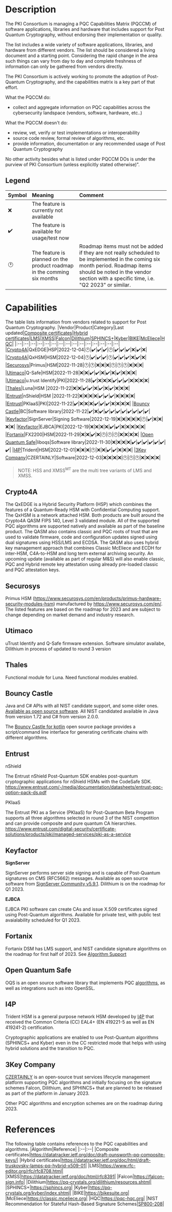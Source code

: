 # Description
 
The PKI Consortium is managing a PQC Capabilities Matrix (PQCCM) of software applications, libraries and hardware that includes support for 
Post Quantum Cryptography, without endorsing their implementation or quality.

The list includes a wide variety of software applications, libraries, and hardware from different vendors. 
The list should be considered a living document and a starting point. Considering the rapid change in the area such things can vary from day to day and complete freshness of information can only be gathered from vendors directly. 

The PKI Consortium is actively working to promote the adoption of Post-Quantum Cryptography, and the capabilities matrix is a key part of that effort.

What the PQCCM do:
* collect and aggregate information on PQC capabilities across the cybersecurity landspace (vendors, software, hardware, etc..)

What the PQCCM doesn't do:
* review, vet, verify or test implementations or interoperability
* source code review, formal review of algorithms, etc.
* provide information, documentation or any recommended usage of Post Quantum Cryptography

No other activity besides what is listed under PQCCM DOs is under the purview of PKI Consortium (unless explicitly stated otherwise)".

## Legend

|Symbol|Meaning|Comment|
|:--|:--|:--|
|:x:|The feature is currently not available||
|:heavy_check_mark:|The feature is available for usage/test now||
|:clock1:|The feature is planned on the product roadmap in the comming six months|Roadmap items must not be added if they are not really scheduled to be implemented in the coming six month period. Roadmap items should be noted in the vendor section with a specific time, i.e. "Q2 2023" or similar.|

# Capabilities
	
The table lists information from vendors related to support for Post Quantum Cryptography.
|Vendor|Product|Category|Last updated|[Composite certificates](#A)|[Hybrid certificates](#B)|[LMS](#C)|[XMSS](#D)|[Falcon](#E)|[Dilithium](#F)|[SPHINCS+](#G)|[Kyber](#H)|[BIKE](#I)|[McEliece](#J)|[HQC](#K)|
|:--|:--|:--|:--|:--|:--|:--|:--|:--|:--|:--|:--|:--|:--|:--|
|[Crypto4A](#Crypto4A)|QxEDGE|HSP|2022-12-04|:clock1:|:heavy_check_mark:|:heavy_check_mark:|:heavy_check_mark:|:clock1:|:heavy_check_mark:|:heavy_check_mark:|:heavy_check_mark:|:x:|:heavy_check_mark:|:x:|
|[Crypto4A](#Crypto4A)|QxHSM|HSM|2022-12-04|:clock1:|:heavy_check_mark:|:heavy_check_mark:|:heavy_check_mark:|:clock1:|:heavy_check_mark:|:heavy_check_mark:|:heavy_check_mark:|:x:|:heavy_check_mark:|:x:|
|[Securosys](#securosys)|Primus|HSM|2022-11-28|:clock1:|:clock1:|:x:|:x:|:x:|:clock1:|:clock1:|:clock1:|:x:|:x:|:x:|
|[Utimaco](#utimaco)|Q-Safe|HSM|2022-11-28|:x:|:x:|:heavy_check_mark:|:heavy_check_mark:|:x:|:heavy_check_mark:|:x:|:heavy_check_mark:|:x:|:x:|:x:|
|[Utimaco](#utimaco)|u.trust Identify|PKI|2022-11-28|:heavy_check_mark:|:x:|:x:|:x:|:heavy_check_mark:|:heavy_check_mark:|:heavy_check_mark:|:x:|:x:|:x:|:x:|
|[Thales](#thales)|Luna|HSM |2022-11-22|:x:|:x:|:heavy_check_mark:|:heavy_check_mark:|:x:|:heavy_check_mark:|:x:|:heavy_check_mark:|:x:|:x:|:x:|
|[Entrust](#entrust)|nShield|HSM |2022-11-22|:x:|:x:|:x:|:x:|:heavy_check_mark:|:heavy_check_mark:|:heavy_check_mark:|:x:|:x:|:x:|:x:|
|[Entrust](#entrust)|PKIaaS|PKI|2022-11-22|:heavy_check_mark:|:x:|:x:|:x:|:heavy_check_mark:|:heavy_check_mark:|:heavy_check_mark:|:x:|:x:|:x:|:x:|
|[Bouncy Castle](#bouncy-castle)|BC|Software library|2022-11-22|:heavy_check_mark:|:x:|:heavy_check_mark:|:heavy_check_mark:|:heavy_check_mark:|:heavy_check_mark:|:heavy_check_mark:|:heavy_check_mark:|:heavy_check_mark:|:heavy_check_mark:|:heavy_check_mark:|
|[Keyfactor](#keyfactor)|SignServer|Signing Software|2022-12-19|:x:|:x:|:x:|:x:|:x:|:clock1:|:heavy_check_mark:|:x:|:x:|:x:|:x:|
|[Keyfactor](#keyfactor)|EJBCA|PKI|2022-12-19|:x:|:x:|:x:|:x:|:heavy_check_mark:|:heavy_check_mark:|:x:|:x:|:x:|:x:|:x:|
|[Fortanix](#fortanix)|FX2200|HSM|2022-11-29|:x:|:x:|:heavy_check_mark:|:x:|:clock1:|:clock1:|:clock1:|:x:|:x:|:x:|:x:|
|[Open Quantum Safe](#open-quantum-safe)|liboqs|Software library|2022-11-30|:x:|:x:|:x:|:x:|:heavy_check_mark:|:heavy_check_mark:|:heavy_check_mark:|:heavy_check_mark:|:heavy_check_mark:|:heavy_check_mark:|:heavy_check_mark:|
|[I4P](#i4p)|Trident|HSM|2022-12-01|:x:|:x:|:x:|:clock1:|:x:|:x:|:heavy_check_mark:|:heavy_check_mark:|:x:|:x:|:x:|
|[3Key Company](#3key-company)|CZERTAINLY|Software|2022-12-03|:x:|:x:|:x:|:x:|:clock1:|:clock1:|:clock1:|:x:|:x:|:x:|:x:|

> NOTE: HSS and XMSS<sup>MT</sup> are the multi tree variants of LMS and XMSS.

## Crypto4A

The QxEDGE is a Hybrid Security Platform (HSP) which combines the features of a Quantum-Ready HSM with Confidential Computing support. The QxHSM is a network attached HSM. Both products are built around the Crypto4A QASM FIPS 140, Level 3 validated module. All of the supported PQC algorithms are supported natively and available as part of the baseline product. The QASM also contains classic and PQC roots of trust that are used to validate firmware, code and configuration updates signed using dual signatures using HSS/LMS and ECDSA. The QASM also uses hybrid key management approach that combines Classic McEliece and ECDH for inter-HSM, C4A-to-HSM and long term external archiving security. An upcoming update (available as part of regular M&S) will also enable classic, PQC and Hybrid remote key attestation using already pre-loaded classic and PQC attestation keys.

## Securosys

Primus HSM (https://www.securosys.com/en/products/primus-hardware-security-modules-hsm) manufactured by https://www.securosys.com/en/. The listed features are based on the roadmap for 2023 and are subject to change depending on market demand and industry research.

## Utimaco

uTrust Identify and Q-Safe firmware extension. Software simulator availabe, Dilithium in process of updated to round 3 version

## Thales

Functional module for Luna. Need functional modules enabled.

## Bouncy Castle
Java and C# APIs with all NIST candidate support, and some older ones. [Available as open source software](https://www.bouncycastle.org/). All NIST candidated available in Java from version 1.72 and C# from version 2.0.0.

The [Bouncy Castle for kotlin](https://github.com/bcgit/bc-kotlin) open source package provides a script/command line interface for generating certificate chains with different algorithms. 

## Entrust 
nShield

The Entrust nShield Post-Quantum SDK enables post-quantum cryptographic applications for nShield HSMs with the CodeSafe SDK.
https://www.entrust.com/-/media/documentation/datasheets/entrust-pqc-option-pack-ds.pdf

PKIaaS

The Entrust PKI as a Service (PKIaaS) for Post-Quantum Beta Program supports all three algorithms selected in round 3 of the NIST competition and can provide composite and pure quantum CA hierarchies.
https://www.entrust.com/digital-security/certificate-solutions/products/pki/managed-services/pki-as-a-service

## Keyfactor
**SignServer**

SignServer performs server side signing and is capable of Post-Quantum signatures on CMS (RFC5662) messages. Available as open source software from [SignServer Community v5.9.1](https://doc.primekey.com/signserver/signserver-release-information/signserver-release-notes/signserver-community-5-9-1-release-notes).
Dilithium is on the roadmap for Q1 2023.

**EJBCA**

EJBCA PKI software can create CAs and issue X.509 certificates signed using Post-Quantum algorithms. Available for private test, with public test avaialability scheduled for Q1 2023.

## Fortanix

Fortanix DSM has LMS support, and NIST candidate signature algorithms on the roadmap for first half of 2023. See [Algorithm Support](https://support.fortanix.com/hc/en-us/articles/360016160411-Algorithm-Support)

## Open Quantum Safe

OQS is an open source software library that implements PQC [algorithms](https://openquantumsafe.org/liboqs/algorithms/), as well as integrations such as into OpenSSL.

## I4P
Trident HSM is a general purpose network HSM developed by [I4P](https://www.i4p.com/) that received the Common Criteria (CC) EAL4+ (EN 419221-5 as well as EN 419241-2) certification. 

Cryptographic applications are enabled to use Post-Quantum algorithms (SPHINCS+ and Kyber) even in the CC restricted mode that helps with using hybrid solutions and the transition to PQC.

## 3Key Company

[CZERTAINLY](https://docs.czertainly.com/docs) is an open-source trust services lifecycle management platform supporting PQC algorithms and initially focusing on the signature schemes Falcon, Dilithium, and SPHINCS+ that are planned to be released as part of the platform in January 2023.

Other PQC algorithms and encryption schemes are on the roadmap during 2023.

# References

The following table contains references to the PQC capabilities and algorithms.
|Algorithm|Reference|
|:--|:--|
|<span id="A">Composite certificates</span>|https://datatracker.ietf.org/doc/draft-ounsworth-pq-composite-keys/|
|<span id="B">Hybrid certificates</span>|https://datatracker.ietf.org/doc/html/draft-truskovsky-lamps-pq-hybrid-x509-01|
|<span id="C">LMS</span>|https://www.rfc-editor.org/rfc/rfc8708.html|
|<span id="D">XMSS</span>|https://datatracker.ietf.org/doc/html/rfc8391|
|<span id="E">Falcon</span>|https://falcon-sign.info|
|<span id="F">Dilithium</span>|https://pq-crystals.org/dilithium/resources.shtml|
|<span id="G">SPHINCS+</span>|https://sphincs.org|
|<span id="H">Kyber</span>|https://pq-crystals.org/kyber/index.shtml|
|<span id="I">BIKE</span>|https://bikesuite.org|
|<span id="J">McEliece</span>|https://classic.mceliece.org|
|<span id="K">HQC</span>|https://pqc-hqc.org|
|NIST Recommendation for Stateful Hash-Based Signature Schemes|[SP800-208](https://csrc.nist.gov/publications/detail/sp/800-208/final)|
